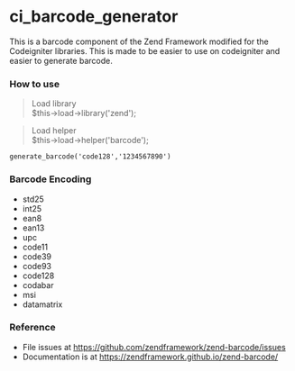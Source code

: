 # ci_barcode_generator
This is a barcode component of the Zend Framework modified for the Codeigniter libraries. This is made to be easier to use on codeigniter and easier to generate barcode.

### How to use
>Load library<br>
$this->load->library('zend');


>Load helper<br>
$this->load->helper('barcode');

```
generate_barcode('code128','1234567890')
```


### Barcode Encoding
- std25
- int25
- ean8
- ean13
- upc
- code11
- code39
- code93
- code128
- codabar
- msi
- datamatrix


### Reference
- File issues at https://github.com/zendframework/zend-barcode/issues
- Documentation is at https://zendframework.github.io/zend-barcode/
